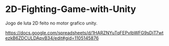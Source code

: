 # 2D-Fighting-Game-with-Unity
Jogo de luta 2D feito no motor grafico unity.

https://docs.google.com/spreadsheets/d/1HARZNYuTqFEPvIbWFG9sDjT7wtezkB6ZDCULDApvB34/edit#gid=1105145876
